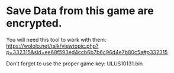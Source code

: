 # Save Data from this game are encrypted.

You will need this tool to work with them:
https://wololo.net/talk/viewtopic.php?p=332315&sid=ee68f593ed4ccb6b7b6c96d4e7b80c5a#p332315

Don't forget to use the proper game key: ULUS10131.bin
